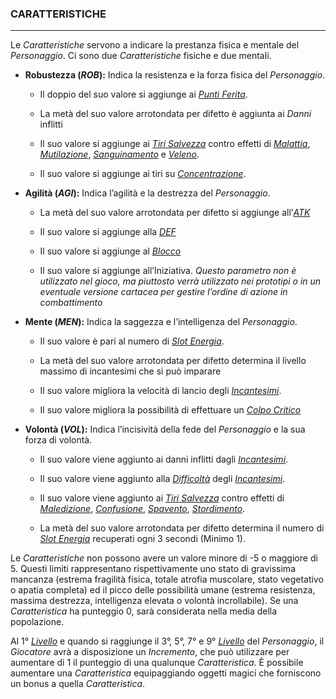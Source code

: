 ### CARATTERISTICHE

---

Le *Caratteristiche* servono a indicare la prestanza fisica e mentale del *Personaggio*. Ci sono due *Caratteristiche* fisiche e due mentali.

* **Robustezza \(_ROB_\):** Indica la resistenza e la forza fisica del *Personaggio*.

  * Il doppio del suo valore si aggiunge ai [*Punti Ferita*](punti-ferita.md).

  * La metà del suo valore arrotondata per difetto è aggiunta ai *Danni* inflitti

  * Il suo valore si aggiunge ai [*Tiri Salvezza*](..\combattimento\tiri-salvezza.md) contro effetti di [*Malattia*](..\condizioni.md), [*Mutilazione*](..\condizioni.md), [*Sanguinamento*](..\condizioni.md) e [*Veleno*](..\condizioni.md).

  * Il suo valore si aggiunge ai tiri su [*Concentrazione*](..\magia.md).

* **Agilità \(_AGI_\):** Indica l’agilità e la destrezza del *Personaggio*.

  * La metà del suo valore arrotondata per difetto si aggiunge all’[*ATK*](..\..\combattimento\attacco.md)

  * Il suo valore si aggiunge alla [*DEF*](..\combattimento\difesa.md)

  * Il suo valore si aggiunge al [*Blocco*](..\combattimento\difesa.md)

  * Il suo valore si aggiunge all’Iniziativa. *Questo parametro non è utilizzato nel gioco, ma piuttosto verrà utilizzato nei prototipi o in un eventuale versione cartacea per gestire l’ordine di azione in combattimento*

* **Mente \(_MEN_\):** Indica la saggezza e l’intelligenza del *Personaggio*.

  * Il suo valore è pari al numero di [*Slot Energia*](..\magia.md).

  * La metà del suo valore arrotondata per difetto determina il livello massimo di incantesimi che si può imparare

  * Il suo valore migliora la velocità di lancio degli [*Incantesimi*](..\magia.md).

  * Il suo valore migliora la possibilità di effettuare un [*Colpo Critico*](..\combattimento\attacco.md)

* **Volontà \(_VOL_\):** Indica l’incisività della fede del *Personaggio* e la sua forza di volontà.

  * Il suo valore viene aggiunto ai danni inflitti dagli [*Incantesimi*](..\magia.md).

  * Il suo valore viene aggiunto alla [*Difficoltà*](..\magia.md) degli [*Incantesimi*](..\magia.md).

  * Il suo valore viene aggiunto ai [*Tiri Salvezza*](..\combattimento\tiri-salvezza.md) contro effetti di [*Maledizione*](..\condizioni.md), [*Confusione*](..\condizioni.md), [*Spavento*](..\condizioni.md), [*Stordimento*](..\condizioni.md).

  * La metà del suo valore arrotondata per difetto determina il numero di [*Slot Energia*](..\magia.md) recuperati ogni 3 secondi \(Minimo 1\).

Le *Caratteristiche* non possono avere un valore minore di -5 o maggiore di 5. Questi limiti rappresentano rispettivamente uno stato di gravissima mancanza \(estrema fragilità fisica, totale atrofia muscolare, stato vegetativo o apatia completa\) ed il picco delle possibilità umane \(estrema resistenza, massima destrezza, intelligenza elevata o volontà incrollabile\). Se una *Caratteristica* ha punteggio 0, sarà considerata nella media della popolazione.

Al 1° [*Livello*](livelli.md) e quando si raggiunge il 3°, 5°, 7° e 9° [*Livello*](livelli.md) del *Personaggio*, il *Giocatore* avrà a disposizione un *Incremento*, che può utilizzare per aumentare di 1 il punteggio di una qualunque *Caratteristica*. È possibile aumentare una *Caratteristica* equipaggiando oggetti magici che forniscono un bonus a quella *Caratteristica*.

